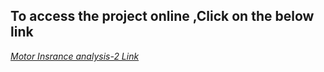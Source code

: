 ## To access the project online ,Click on the below link


[*Motor Insrance analysis-2 Link*](https://app.powerbi.com/view?r=eyJrIjoiZGNiNDAxNjctZGJjZC00N2E2LTk3NGUtMTc3YTM2OWEzZjJhIiwidCI6IjA5N2I0YWUwLWQwNmEtNGY4Mi1iODBhLTVmYWM1NTZjMDQzNyIsImMiOjl9)